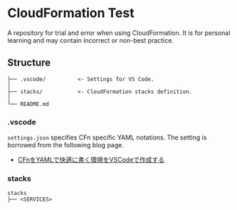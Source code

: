 # CloudFormation Test

A repository for trial and error when using CloudFormation. It is for personal learning and may contain incorrect or non-best practice.

## Structure

```
├── .vscode/          <- Settings for VS Code.
│
├── stacks/           <- CloudFormation stacks definition.
│
└── README.md
```

### .vscode

`settings.json` specifies CFn specific YAML notations. The setting is borrowed from the following blog page.

- [CFnをYAMLで快適に書く環境をVSCodeで作成する](https://qiita.com/akirarara16/items/e9eb6e4ad694c2eb8458)

### stacks

```
stacks
├── <SERVICES>
```